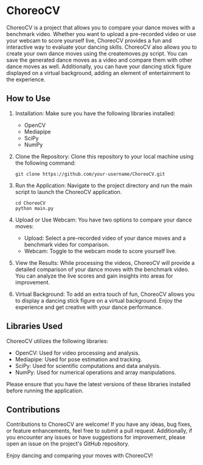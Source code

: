 # ChoreoCV

ChoreoCV is a project that allows you to compare your dance moves with a benchmark video. Whether you want to upload a pre-recorded video or use your webcam to score yourself live, ChoreoCV provides a fun and interactive way to evaluate your dancing skills. 
ChoreoCV also allows you to create your own dance moves using the createmoves.py script. You can save the generated dance moves as a video and compare them with other dance moves as well.
Additionally, you can have your dancing stick figure displayed on a virtual background, adding an element of entertainment to the experience.

## How to Use

1. Installation: Make sure you have the following libraries installed:

   - OpenCV
   - Mediapipe
   - SciPy
   - NumPy

2. Clone the Repository: Clone this repository to your local machine using the following command:

   ```
   git clone https://github.com/your-username/ChoreoCV.git
   ```

3. Run the Application: Navigate to the project directory and run the main script to launch the ChoreoCV application.

   ```
   cd ChoreoCV
   python main.py
   ```

4. Upload or Use Webcam: You have two options to compare your dance moves:

   - Upload: Select a pre-recorded video of your dance moves and a benchmark video for comparison.
   - Webcam: Toggle to the webcam mode to score yourself live.

5. View the Results: While processing the videos, ChoreoCV will provide a detailed comparison of your dance moves with the benchmark video. You can analyze the live scores and gain insights into areas for improvement.

6. Virtual Background: To add an extra touch of fun, ChoreoCV allows you to display a dancing stick figure on a virtual background. Enjoy the experience and get creative with your dance performance.

## Libraries Used

ChoreoCV utilizes the following libraries:

- OpenCV: Used for video processing and analysis.
- Mediapipe: Used for pose estimation and tracking.
- SciPy: Used for scientific computations and data analysis.
- NumPy: Used for numerical operations and array manipulations.

Please ensure that you have the latest versions of these libraries installed before running the application.

## Contributions

Contributions to ChoreoCV are welcome! If you have any ideas, bug fixes, or feature enhancements, feel free to submit a pull request. Additionally, if you encounter any issues or have suggestions for improvement, please open an issue on the project's GitHub repository.



Enjoy dancing and comparing your moves with ChoreoCV!
